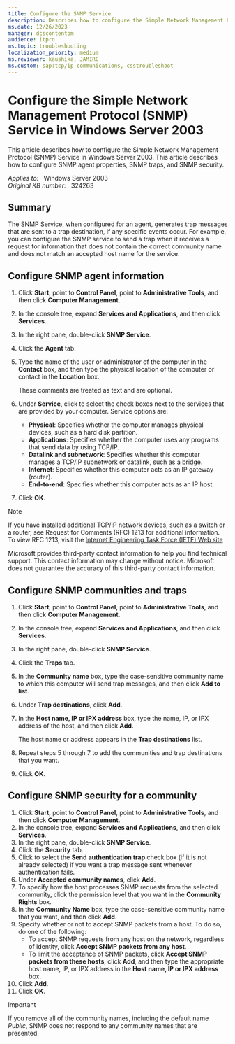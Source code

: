 ```yaml
---
title: Configure the SNMP Service
description: Describes how to configure the Simple Network Management Protocol (SNMP) Service in Windows Server 2003.
ms.date: 12/26/2023
manager: dcscontentpm
audience: itpro
ms.topic: troubleshooting
localization_priority: medium
ms.reviewer: kaushika, JAMIRC
ms.custom: sap:tcp/ip-communications, csstroubleshoot
---
```

# Configure the Simple Network Management Protocol (SNMP) Service in Windows Server 2003  

This article describes how to configure the Simple Network Management Protocol (SNMP) Service in Windows Server 2003. This article describes how to configure SNMP agent properties, SNMP traps, and SNMP security.

_Applies to:_ &nbsp; Windows Server 2003  
_Original KB number:_ &nbsp; 324263

## Summary

The SNMP Service, when configured for an agent, generates trap messages that are sent to a trap destination, if any specific events occur. For example, you can configure the SNMP service to send a trap when it receives a request for information that does not contain the correct community name and does not match an accepted host name for the service.

## Configure SNMP agent information

1. Click **Start**, point to **Control Panel**, point to **Administrative Tools**, and then click **Computer Management**.
2. In the console tree, expand **Services and Applications**, and then click **Services**.
3. In the right pane, double-click **SNMP Service**.
4. Click the **Agent** tab.
5. Type the name of the user or administrator of the computer in the **Contact** box, and then type the physical location of the computer or contact in the **Location** box.

    These comments are treated as text and are optional.
6. Under **Service**, click to select the check boxes next to the services that are provided by your computer. Service options are:
   - **Physical**: Specifies whether the computer manages physical devices, such as a hard disk partition.
   - **Applications**: Specifies whether the computer uses any programs that send data by using TCP/IP.
   - **Datalink and subnetwork**: Specifies whether this computer manages a TCP/IP subnetwork or datalink, such as a bridge.
   - **Internet**: Specifies whether this computer acts as an IP gateway (router).
   - **End-to-end**: Specifies whether this computer acts as an IP host.
7. Click **OK**.

> [!NOTE]
> If you have installed additional TCP/IP network devices, such as a switch or a router, see Request for Comments (RFC) 1213 for additional information. To view RFC 1213, visit the [Internet Engineering Task Force (IETF) Web site](https://www.ietf.org/rfc/rfc1213.txt)

Microsoft provides third-party contact information to help you find technical support. This contact information may change without notice. Microsoft does not guarantee the accuracy of this third-party contact information.

## Configure SNMP communities and traps

1. Click **Start**, point to **Control Panel**, point to **Administrative Tools**, and then click **Computer Management**.
2. In the console tree, expand **Services and Applications**, and then click **Services**.
3. In the right pane, double-click **SNMP Service**.
4. Click the **Traps** tab.
5. In the **Community name** box, type the case-sensitive community name to which this computer will send trap messages, and then click **Add to list**.
6. Under **Trap destinations**, click **Add**.
7. In the **Host name, IP or IPX address** box, type the name, IP, or IPX address of the host, and then click **Add**.

    The host name or address appears in the **Trap destinations** list.
8. Repeat steps 5 through 7 to add the communities and trap destinations that you want.
9. Click **OK**.

## Configure SNMP security for a community

1. Click **Start**, point to **Control Panel**, point to **Administrative Tools**, and then click **Computer Management**.
2. In the console tree, expand **Services and Applications**, and then click **Services**.
3. In the right pane, double-click **SNMP Service**.
4. Click the **Security** tab.
5. Click to select the **Send authentication trap** check box (if it is not already selected) if you want a trap message sent whenever authentication fails.
6. Under **Accepted community names**, click **Add**.
7. To specify how the host processes SNMP requests from the selected community, click the permission level that you want in the **Community Rights** box.
8. In the **Community Name** box, type the case-sensitive community name that you want, and then click **Add**.
9. Specify whether or not to accept SNMP packets from a host. To do so, do one of the following:
   - To accept SNMP requests from any host on the network, regardless of identity, click **Accept SNMP packets from any host**.
   - To limit the acceptance of SNMP packets, click **Accept SNMP packets from these hosts**, click **Add**, and then type the appropriate host name, IP, or IPX address in the **Host name, IP or IPX address** box.
10. Click **Add**.
11. Click **OK**.

> [!IMPORTANT]
> If you remove all of the community names, including the default name *Public*, SNMP does not respond to any community names that are presented.
